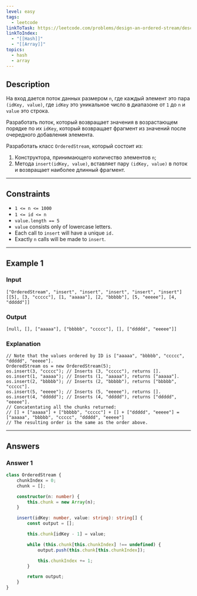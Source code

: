 ```yaml
---
level: easy
tags:
  - leetcode
linkToTask: https://leetcode.com/problems/design-an-ordered-stream/description/
linkToIndex:
  - "[[Hash]]"
  - "[[Array]]"
topics:
  - hash
  - array
---
```

## Description

На вход дается поток данных размером `n`, где каждый элемент это пара `(idKey, value)`, где `idKey` это уникальное число в диапазоне от `1` до `n` и `value` это строка. 

Разработать поток, который возвращает значения в возрастающем порядке по их `idKey`, который возвращает фрагмент из значений после очередного добавления элемента.

Разработать класс `OrderedStream`, который состоит из:
1. Конструктора, принимающего количество элементов `n`;
2. Метода `insert(idKey, value)`, вставляет пару `(idKey, value)` в поток и возвращает наиболее длинный фрагмент.

---
## Constraints

- `1 <= n <= 1000`
- `1 <= id <= n`
- `value.length == 5`
- `value` consists only of lowercase letters.
- Each call to `insert` will have a unique `id.`
- Exactly `n` calls will be made to `insert`.

---
## Example 1

### Input

```
["OrderedStream", "insert", "insert", "insert", "insert", "insert"]
[[5], [3, "ccccc"], [1, "aaaaa"], [2, "bbbbb"], [5, "eeeee"], [4, "ddddd"]]
```
### Output

```
[null, [], ["aaaaa"], ["bbbbb", "ccccc"], [], ["ddddd", "eeeee"]]
```
### Explanation

```
// Note that the values ordered by ID is ["aaaaa", "bbbbb", "ccccc", "ddddd", "eeeee"].
OrderedStream os = new OrderedStream(5);
os.insert(3, "ccccc"); // Inserts (3, "ccccc"), returns [].
os.insert(1, "aaaaa"); // Inserts (1, "aaaaa"), returns ["aaaaa"].
os.insert(2, "bbbbb"); // Inserts (2, "bbbbb"), returns ["bbbbb", "ccccc"].
os.insert(5, "eeeee"); // Inserts (5, "eeeee"), returns [].
os.insert(4, "ddddd"); // Inserts (4, "ddddd"), returns ["ddddd", "eeeee"].
// Concatentating all the chunks returned:
// [] + ["aaaaa"] + ["bbbbb", "ccccc"] + [] + ["ddddd", "eeeee"] = ["aaaaa", "bbbbb", "ccccc", "ddddd", "eeeee"]
// The resulting order is the same as the order above.
```

---
## Answers

### Answer 1

```typescript
class OrderedStream {
	chunkIndex = 0;
	chunk = [];

	constructor(n: number) {
		this.chunk = new Array(n);
	}

	insert(idKey: number, value: string): string[] {
		const output = [];

		this.chunk[idKey - 1] = value;

		while (this.chunk[this.chunkIndex] !== undefined) {
			output.push(this.chunk[this.chunkIndex]);

			this.chunkIndex += 1;
		}

		return output;
	}
}
```